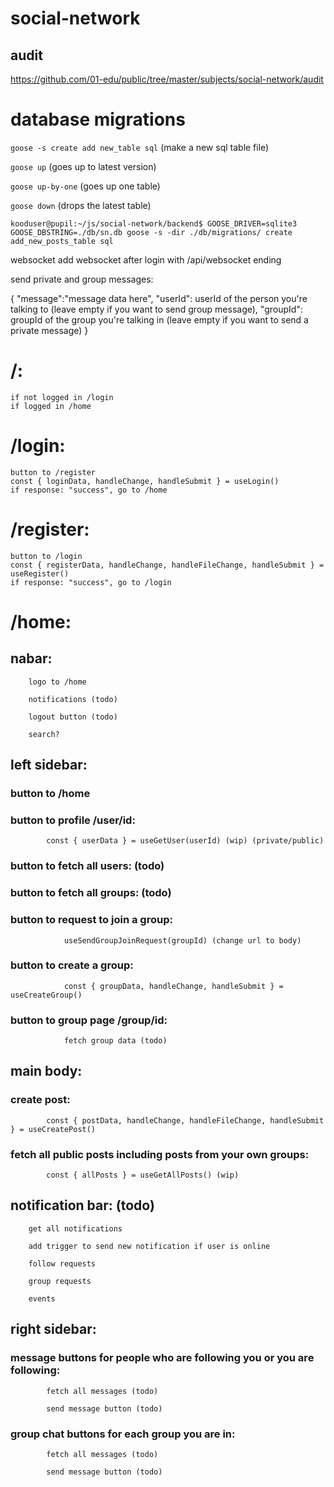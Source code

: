 # social-network

## audit
https://github.com/01-edu/public/tree/master/subjects/social-network/audit

# database migrations

``goose -s create add new_table sql`` (make a new sql table file)

``goose up`` (goes up to latest version)

``goose up-by-one`` (goes up one table)

``goose down`` (drops the latest table)

``kooduser@pupil:~/js/social-network/backend$ GOOSE_DRIVER=sqlite3 GOOSE_DBSTRING=./db/sn.db goose -s -dir ./db/migrations/ create add_new_posts_table sql``


websocket
add websocket after login with /api/websocket ending

send private and group messages:

{
    "message":"message data here",
    "userId": userId of the person you're talking to (leave empty if you want to send group message),
    "groupId": groupId of the group you're talking in (leave empty if you want to send a private message)
}


# /:
    if not logged in /login
    if logged in /home

# /login:
    button to /register
    const { loginData, handleChange, handleSubmit } = useLogin()
    if response: "success", go to /home

# /register:
    button to /login
    const { registerData, handleChange, handleFileChange, handleSubmit } = useRegister()
    if response: "success", go to /login

# /home:
   ## nabar:
        logo to /home

        notifications (todo)

        logout button (todo)

        search?

 ##   left sidebar:
###        button to /home

###        button to profile /user/id:
            const { userData } = useGetUser(userId) (wip) (private/public)
 ###       button to fetch all users: (todo)

###        button to fetch all groups: (todo)
   ###         button to request to join a group:
                useSendGroupJoinRequest(groupId) (change url to body)

###            button to create a group:
                const { groupData, handleChange, handleSubmit } = useCreateGroup()
            
   ###         button to group page /group/id:
                fetch group data (todo)

  ##   main body:
###        create post: 
            const { postData, handleChange, handleFileChange, handleSubmit } = useCreatePost()
            
   ###     fetch all public posts including posts from your own groups:
            const { allPosts } = useGetAllPosts() (wip)
        
  ##   notification bar: (todo)
        get all notifications

        add trigger to send new notification if user is online

        follow requests

        group requests

        events
    
  ##   right sidebar:
###        message buttons for people who are following you or you are following:
            fetch all messages (todo)

            send message button (todo)

###        group chat buttons for each group you are in:
            fetch all messages (todo)

            send message button (todo)










